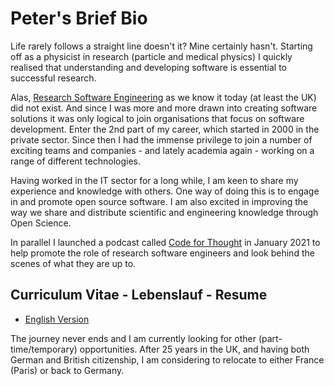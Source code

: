 # Peter's Brief Bio
Life rarely follows a straight line doesn't it?
Mine certainly hasn't. 
Starting off as a physicist in research (particle and medical physics) I quickly realised 
that understanding and developing software is essential to successful research.

Alas, [Research Software Engineering](https://www.software.ac.uk) as we know it today (at least the UK) did not exist.
And since I was more and more drawn into creating software solutions it was only logical to join organisations that
focus on software development.
Enter the 2nd part of my career, which started in 2000 in the private sector. 
Since then I had the immense privilege to join a number of exciting teams and companies - and lately academia again - working 
on a range of different technologies. 

Having worked in the IT sector for a long while, I am keen to share my experience and knowledge with others. 
One way of doing this is to engage in and promote open source software. I am also excited in improving the way we share
and distribute scientific and engineering knowledge through Open Science.

In parallel I launched a podcast called [Code for Thought](https://codeforthought.buzzsprout.com) in January 2021 to help
promote the role of research software engineers and look behind the scenes of what they are up to.


## Curriculum Vitae - Lebenslauf - Resume

- [English Version](CV_EN.pdf)

The journey never ends and I am currently looking for other (part-time/temporary) opportunities.
After 25 years in the UK, and having both German and British citizenship, I am considering to relocate 
to either France (Paris) or back to Germany.

